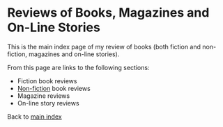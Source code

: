 # Reviews of Books, Magazines and On-Line Stories

This is the main index page of my review of books (both fiction and non-fiction, magazines and on-line stories).

From this page are links to the following sections:

- Fiction book reviews
- [Non-fiction](/reviews/nonfiction/README.md) book reviews
- Magazine reviews
- On-line story reviews

Back to [main index](/README.md)
